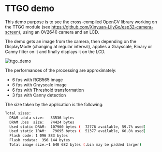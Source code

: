 # TTGO demo

This demo purpose is to see the cross-compiled OpenCV library working on the TTGO module (see https://github.com/Xinyuan-LilyGo/esp32-camera-screen), using an OV2640 camera and an LCD.

The demo gets an image from the camera, then depending on the DisplayMode (changing at regular interval), applies a Grayscale, Binary or Canny filter on it and finally displays it on the LCD.

![ttgo_demo](demo/ttgo_demo.gif)



The performances of the processing are approximately: 

* 6 fps with RGB565 image
* 6 fps with Grayscale image 
* 6 fps with Threshold transformation 
* 3 fps with Canny detection 



The size taken by the application is the following: 

```bash
Total sizes:
  DRAM .data size:   33536 bytes
  DRAM .bss  size:   74424 bytes
  Used static DRAM:  107960 bytes (  72776 available, 59.7% used)
  Used static IRAM:   79695 bytes (  51377 available, 60.8% used)
  Flash code: 1 096 883 bytes
  Flash rodata:  356 144 bytes
  Total image size:~1 640 682 bytes (.bin may be padded larger)
```

